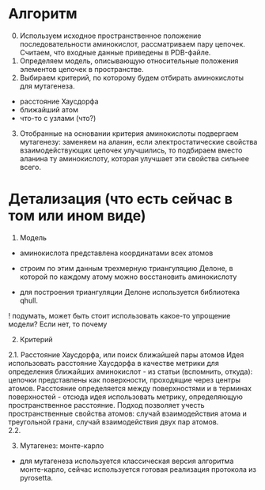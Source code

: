 # Алгоритм

0. Используем исходное пространственное положение последовательности аминокислот, рассматриваем пару цепочек.
Считаем, что входные данные приведены в PDB-файле.
1. Определяем модель, описывающую относительные положения элементов цепочек в пространстве.
2. Выбираем критерий, по которому будем отбирать аминокислоты для мутагенеза.
- расстояние Хаусдорфа
- ближайший атом
- что-то с узлами (что?)
3. Отобранные на основании критерия аминокислоты подвергаем мутагенезу: заменяем на аланин, если электростатические свойства взаимодействующих цепочек улучшились, то подбираем вместо аланина ту аминокислоту, которая улучшает эти свойства сильнее всего.

# Детализация (что есть сейчас в том или ином виде)

1. Модель

- аминокислота представлена координатами всех атомов
- строим по этим данным трехмерную триангуляцию Делоне, в которой по каждому атому можно восстановить аминокислоту

- для построения триангуляции Делоне используется библиотека qhull.

! подумать, может быть стоит использовать какое-то упрощение модели? Если нет, то почему

2. Критерий

  2.1. Расстояние Хаусдорфа, или поиск ближайшей пары атомов
  Идея использовать расстояние Хаусдорфа в качестве метрики для определения ближайших аминокислот - из статьи   (вспомнить, откуда):
  цепочки представлены как поверхности, проходящие через центры атомов. Расстояние определяется между поверхностями и в терминах поверхностей - отсюда идея использовать метрику, определяющую пространственное расстояние.
  Подход позволяет учесть пространственные свойства атомов: случай взаимодействия атома и треугольной грани, случай взаимодействия двух пар атомов.  
  2.2.

3. Мутагенез: монте-карло

- для мутагенеза используется классическая версия алгоритма монте-карло, сейчас используется готовая реализация протокола  из pyrosetta.
